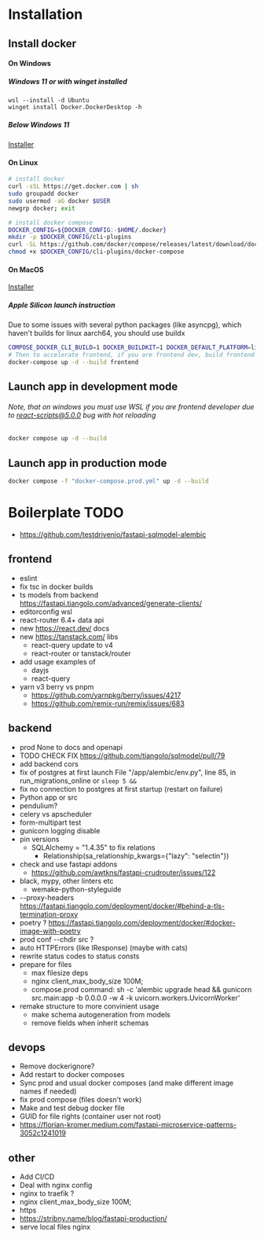 # Installation
## Install docker
#### On Windows
##### Windows 11 or with winget installed
```pwsh
wsl --install -d Ubuntu
winget install Docker.DockerDesktop -h
```
##### Below Windows 11
[Installer](https://desktop.docker.com/win/main/amd64/Docker%20Desktop%20Installer.exe)
#### On Linux
```bash
# install docker
curl -sSL https://get.docker.com | sh
sudo groupadd docker
sudo usermod -aG docker $USER
newgrp docker; exit

# install docker compose
DOCKER_CONFIG=${DOCKER_CONFIG:-$HOME/.docker}
mkdir -p $DOCKER_CONFIG/cli-plugins
curl -SL https://github.com/docker/compose/releases/latest/download/docker-compose-linux-$(uname -i) -o $DOCKER_CONFIG/cli-plugins/docker-compose
chmod +x $DOCKER_CONFIG/cli-plugins/docker-compose
```
#### On MacOS
[Installer](https://docs.docker.com/desktop/install/mac-install/)
##### Apple Silicon launch instruction
Due to some issues with several python packages (like asyncpg), which haven't builds for linux aarch64, you should use buildx
```zsh
COMPOSE_DOCKER_CLI_BUILD=1 DOCKER_BUILDKIT=1 DOCKER_DEFAULT_PLATFORM=linux/amd64 docker-compose up -d --build
# Then to accelerate frontend, if you are frontend dev, build frontend without buildx
docker-compose up -d --build frontend
```
## Launch app in development mode
###### Note, that on windows you must use WSL if you are frontend developer due to react-scripts@5.0.0 bug with hot reloading
```bash
docker compose up -d --build
```
## Launch app in production mode
```bash
docker compose -f "docker-compose.prod.yml" up -d --build
```
# Boilerplate TODO
- https://github.com/testdrivenio/fastapi-sqlmodel-alembic
## frontend
- eslint
- fix tsc in docker builds
- ts models from backend https://fastapi.tiangolo.com/advanced/generate-clients/
- editorconfig wsl
- react-router 6.4+ data api
- new https://react.dev/ docs
- new https://tanstack.com/ libs
  - react-query update to v4
  - react-router or tanstack/router
- add usage examples of
  - dayjs
  - react-query
- yarn v3 berry vs pnpm
  - https://github.com/yarnpkg/berry/issues/4217
  - https://github.com/remix-run/remix/issues/683
## backend
- prod None to docs and openapi
- TODO CHECK FIX https://github.com/tiangolo/sqlmodel/pull/79
- add backend cors
- fix of postgres at first launch   File "/app/alembic/env.py", line 85, in run_migrations_online or `sleep 5 && `
- fix no connection to postgres at first startup (restart on failure)
- Python app or src
- pendulium?
- celery vs apscheduler
- form-multipart test
- gunicorn logging disable
- pin versions
  - SQLAlchemy = "1.4.35" to fix relations
    - Relationship(sa_relationship_kwargs={"lazy": "selectin"})
- check and use fastapi addons
  - https://github.com/awtkns/fastapi-crudrouter/issues/122
- black, mypy, other linters etc
  - wemake-python-styleguide
- --proxy-headers https://fastapi.tiangolo.com/deployment/docker/#behind-a-tls-termination-proxy
- poetry ? https://fastapi.tiangolo.com/deployment/docker/#docker-image-with-poetry
- prod conf --chdir src ?
- auto HTTPErrors (like IResponse) (maybe with cats)
- rewrite status codes to status consts
- prepare for files
  - max filesize deps
  - nginx client_max_body_size 100M;
  - compose.prod     command: sh -c 'alembic upgrade head && gunicorn src.main:app -b 0.0.0.0 -w 4 -k uvicorn.workers.UvicornWorker'
- remake structure to more convinient usage
  - make schema autogeneration from models
  - remove fields when inherit schemas 
## devops
- Remove dockerignore?
- Add restart to docker composes
- Sync prod and usual docker composes (and make different image names if needed)
- fix prod compose (files doesn't work)
- Make and test debug docker file
- GUID for file rights (container user not root)
- https://florian-kromer.medium.com/fastapi-microservice-patterns-3052c1241019
## other
- Add CI/CD
- Deal with nginx config
- nginx to traefik ?
- nginx client_max_body_size 100M;
- https
- https://stribny.name/blog/fastapi-production/
- serve local files nginx
